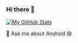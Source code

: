 ### Hi there 👋

[![My GitHub Stats](https://github-readme-stats.vercel.app/api?username=hgarciaalberto)](https://github.com/anuraghazra/github-readme-stats)

💬 Ask me about Android 😄
